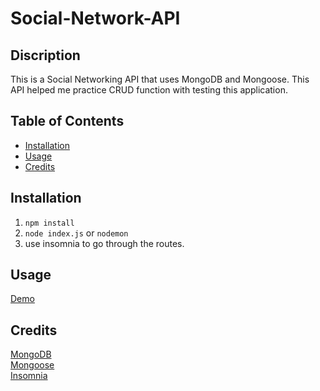 # Social-Network-API

## Discription
This is a Social Networking API that uses MongoDB and Mongoose. This API helped me practice CRUD function with testing this application.

## Table of Contents
- [Installation](#installation)
- [Usage](#usage)
- [Credits](#credits)
## Installation
1. `npm install`
2. `node index.js` or `nodemon`
3. use insomnia to go through the routes.

## Usage
<a href="https://drive.google.com/file/d/1e3iGkUb7vodJI-hdtHRl0AHKH3HJXlQg/view">Demo</a>

## Credits
<a href="https://www.mongodb.com/">MongoDB</a>
<br/>
<a href="https://mongoosejs.com/">Mongoose</a>
<br/>
<a href="https://insomnia.rest/">Insomnia</a>

